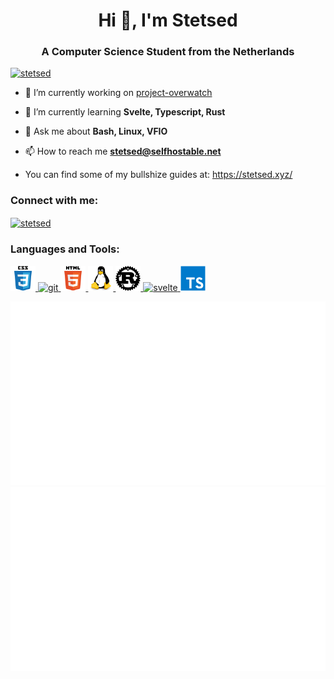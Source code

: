<h1 align="center">Hi 👋, I'm Stetsed</h1>
<h3 align="center">A Computer Science Student from the Netherlands</h3>

<p align="left"> <a href="https://github.com/ryo-ma/github-profile-trophy"><img src="https://github-profile-trophy.vercel.app/?username=stetsed" alt="stetsed" /></a> </p>

- 🔭 I’m currently working on [project-overwatch](https://github.com/Stetsed/project-overwatch-frontend)

- 🌱 I’m currently learning **Svelte, Typescript, Rust**

- 💬 Ask me about **Bash, Linux, VFIO**

- 📫 How to reach me **stetsed@selfhostable.net**

- You can find some of my bullshize guides at: https://stetsed.xyz/

<h3 align="left">Connect with me:</h3>
<p align="left">
<a href="https://stackoverflow.com/users/21633902" target="blank"><img align="center" src="https://raw.githubusercontent.com/rahuldkjain/github-profile-readme-generator/master/src/images/icons/Social/stack-overflow.svg" alt="stetsed" height="30" width="40" /></a>
</p>

<h3 align="left">Languages and Tools:</h3>
<p align="left"> <a href="https://www.w3schools.com/css/" target="_blank" rel="noreferrer"> <img src="https://raw.githubusercontent.com/devicons/devicon/master/icons/css3/css3-original-wordmark.svg" alt="css3" width="40" height="40"/> </a> <a href="https://git-scm.com/" target="_blank" rel="noreferrer"> <img src="https://www.vectorlogo.zone/logos/git-scm/git-scm-icon.svg" alt="git" width="40" height="40"/> </a> <a href="https://www.w3.org/html/" target="_blank" rel="noreferrer"> <img src="https://raw.githubusercontent.com/devicons/devicon/master/icons/html5/html5-original-wordmark.svg" alt="html5" width="40" height="40"/> </a> <a href="https://www.linux.org/" target="_blank" rel="noreferrer"> <img src="https://raw.githubusercontent.com/devicons/devicon/master/icons/linux/linux-original.svg" alt="linux" width="40" height="40"/> </a> <a href="https://www.rust-lang.org" target="_blank" rel="noreferrer"> <img src="https://raw.githubusercontent.com/devicons/devicon/master/icons/rust/rust-plain.svg" alt="rust" width="40" height="40"/> </a> <a href="https://svelte.dev" target="_blank" rel="noreferrer"> <img src="https://upload.wikimedia.org/wikipedia/commons/1/1b/Svelte_Logo.svg" alt="svelte" width="40" height="40"/> </a> <a href="https://www.typescriptlang.org/" target="_blank" rel="noreferrer"> <img src="https://raw.githubusercontent.com/devicons/devicon/master/icons/typescript/typescript-original.svg" alt="typescript" width="40" height="40"/> </a> </p>

![](https://raw.githubusercontent.com/Stetsed/github-stats/master/generated/overview.svg#gh-dark-mode-only)
![](https://raw.githubusercontent.com/Stetsed/github-stats/master/generated/languages.svg#gh-dark-mode-only)

